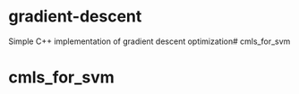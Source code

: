gradient-descent
================

Simple C++ implementation of gradient descent optimization# cmls_for_svm
# cmls_for_svm
